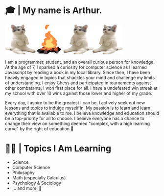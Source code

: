 # 🎓 | My name is Arthur.

<img src="https://raw.githubusercontent.com/Snuwy/snuwy/main/cats.gif" alt="Cats huddled around a campfire">
<p>I am a programmer, student, and an overall curious person for knowledge. At the age of 7, I sparked a curiosity for computer science as I learned Javascript by reading a book in my local library. Since then, I have been heavily engaged in topics that shackles your mind and challenge my limits of understanding. I enjoy Chess and participated in tournaments against other combatants, I won first place for all. I have a undefeated win streak at my school with over 10 wins against those lower and higher of my grade.</p>

<p>Every day, I aspire to be the greatest I can be. I actively seek out new lessons and topics to indulge myself in. My passion is to learn and learn everything that is available to me. I believe knowledge and education should be a top-priority for all to choose. I believe everyone has a chance to change their view on something deemed "complex, with a high learning curve" by the right of education 🏫 </p>

# 🕵️‍♂️ | Topics I Am Learning
  - Science
  - Computer Science
  - Philosophy
  - Math (especially Calculus)
  - Psychology & Sociology
  - ... and more! 🌟

